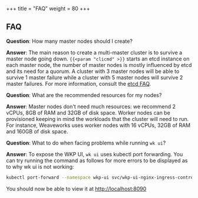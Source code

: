 +++
title = "FAQ"
weight = 80
+++

## FAQ

**Question**: How many master nodes should I create?

**Answer**: The main reason to create a multi-master cluster is to survive a master node going down. `{{<param "clicmd" >}}` starts an etcd instance on each master node, the number of master nodes is mostly influenced by etcd and its need for a quorum. A cluster with 3 master nodes will be able to survive 1 master failure while a cluster with 5 master nodes will survive 2 master failures. For more information, consult the [etcd FAQ](https://coreos.com/etcd/docs/latest/faq.html).

**Question**: What are the recommended resources for my nodes?

**Answer**: Master nodes don't need much resources: we recommend 2 vCPUs, 8GB of RAM and 32GB of disk space. Worker nodes can be provisioned keeping in mind the workloads that the cluster will need to run. For instance, Weaveworks uses worker nodes with 16 vCPUs, 32GB of RAM and 160GB of disk space.

**Question**: What to do when facing problems while running `wk ui`?

**Answer**: To expose the WKP UI, `wk ui` uses kubectl port forwarding. You can try running the command as follows for more errors to be displayed as to why wk ui is not working:

```bash
kubectl port-forward --namespace wkp-ui svc/wkp-ui-nginx-ingress-controller 8090:80
```

You should now be able to view it at <http://localhost:8090>
